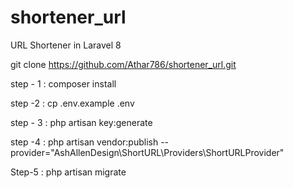 # shortener_url
URL Shortener in Laravel 8

git clone https://github.com/Athar786/shortener_url.git

step - 1 : composer install

step -2 :  cp .env.example .env

step - 3 : php artisan key:generate

step -4 : php artisan vendor:publish --provider="AshAllenDesign\ShortURL\Providers\ShortURLProvider"

Step-5 : php artisan migrate
